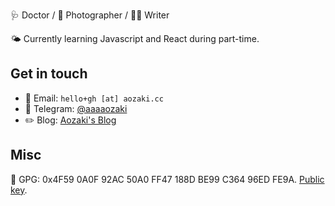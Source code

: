 🩺 Doctor / 📸 Photographer / ✍🏻 Writer

🌤️ Currently learning Javascript and React during part-time.

## Get in touch

- 📧 Email: `hello+gh [at] aozaki.cc`
- 💬 Telegram: [@aaaaozaki](https://t.me/aaaaozaki)
- ✏️ Blog: [Aozaki's Blog](https://blog.aozaki.cc)

## Misc

🔑 GPG: 0x4F59 0A0F 92AC 50A0 FF47 188D BE99 C364 96ED FE9A. [Public key](https://aozaki.cc/pubkey.asc).
